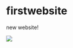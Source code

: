 # firstwebsite
new website!
<!DOCTYPE html>
<html>
<head>
  <style>
body {
  background-image: url('img_girl.jpg');
}
</style>
</head>
<body>
<img src="https://media.tenor.com/meWMu0BLLEAAAAAd/aesthetic-sunset.gif">
</body>


